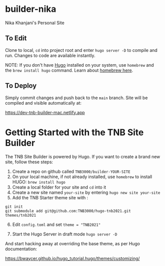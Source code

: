# builder-nika
Nika Khanjani's Personal Site

## To Edit
Clone to local, `cd` into project root and enter `hugo server -D` to compile and run. Changes to code are available instantly.

NOTE: If you don't have [Hugo](https://hugo.dev) installed on your system, use `homebrew` and the `brew install hugo` command. Learn about [homebrew here](https://brew.sh).

## To Deploy
Simply commit changes and push back to the `main` branch. Site will be compiled and visible automatically at:

https://dev-tnb-builder-mac.netlify.app

# Getting Started with the TNB Site Builder

The TNB Site Builder is powered by Hugo. If you want to create a brand new site, follow these steps:

1. Create a repo on github called `TNB3000/builder-YOUR-SITE`
2. On your local machine, if not already installed, use `homebrew` to install HUGO: `brew install hugo`
3. Create a local folder for your site and `cd` into it
4. Create a new site named `your-site` by entering `hugo new site your-site`
5. Add the TNB Starter theme site with :

````
git init
git submodule add git@github.com:TNB3000/hugo-tnb2021.git themes/tnb2021
````

6. Edit `config.toml` and set `theme = "TNB2021"`

7. Start the Hugo Server in draft mode `hugo server -D`

And start hacking away at overriding the base theme, as per Hugo documentation:

https://bwaycer.github.io/hugo_tutorial.hugo/themes/customizing/